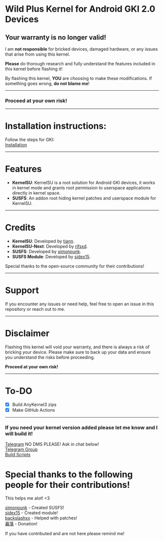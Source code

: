 # Wild Plus Kernel for Android GKI 2.0 Devices

## Your warranty is no longer valid!

I am **not responsible** for bricked devices, damaged hardware, or any issues that arise from using this kernel.

**Please** do thorough research and fully understand the features included in this kernel before flashing it!

By flashing this kernel, **YOU** are choosing to make these modifications. If something goes wrong, **do not blame me**!

---

### Proceed at your own risk!

---

# Installation instructions: 

Follow the steps for GKI:  
[Installation](https://kernelsu.org/guide/installation.html)

---

# Features

- **KernelSU**: KernelSU is a root solution for Android GKI devices, it works in kernel mode and grants root permission to userspace applications directly in kernel space.
- **SUSFS**: An addon root hiding kernel patches and userspace module for KernelSU.

---

# Credits

- **KernelSU**: Developed by [tiann](https://github.com/tiann).
- **KernelSU-Next**: Developed by [rifsxd](https://github.com/rifsxd/KernelSU-Next).
- **SUSFS**: Developed by [simonpunk](https://gitlab.com/simonpunk/susfs4ksu.git).
- **SUSFS Module**: Developed by [sidex15](https://github.com/sidex15).

Special thanks to the open-source community for their contributions!

---

# Support

If you encounter any issues or need help, feel free to open an issue in this repository or reach out to me.

---

# Disclaimer

Flashing this kernel will void your warranty, and there is always a risk of bricking your device. Please make sure to back up your data and ensure you understand the risks before proceeding.

**Proceed at your own risk!**

---

# To-DO

- [X] Build AnyKernel3 zips
- [X] Make GitHub Actions

---

### If you need your kernel version added please let me know and I will build it!

[Telegram](https://t.me/TheWildJames) NO DMS PLEASE! Ask in chat below!  
[Telegram Group](https://t.me/wildpluskernel)  
[Build Scripts](https://github.com/TheWildJames/kernel_build_scripts)

# Special thanks to the following people for their contributions!
This helps me alot! <3

[simonpunk](https://gitlab.com/simonpunk/susfs4ksu.git) - Created SUSFS!  
[sidex15](https://github.com/sidex15) - Created module!  
[backslashxx](https://github.com/backslashxx) - Helped with patches!  
[幕落](https://github.com/MuLuo688) - Donation!  

If you have contributed and are not here please remind me!
